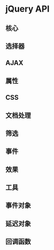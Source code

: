 #	jQuery API



##		核心
##		选择器
##		AJAX
##		属性
##		CSS
##		文档处理
##		筛选
##		事件
##		效果
##		工具
##		事件对象
##		延迟对象
##		回调函数

